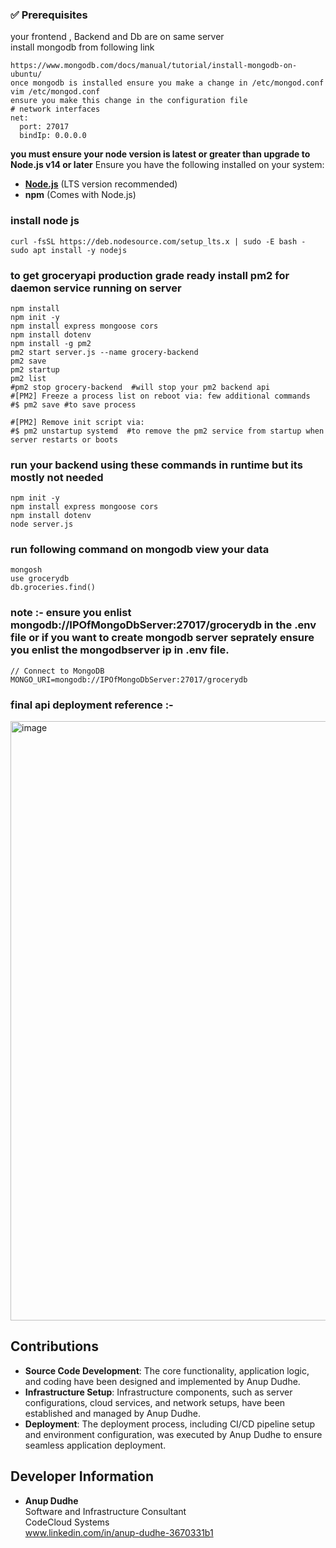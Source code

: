 
### ✅ Prerequisites
your frontend , Backend and Db are on same server  
install mongodb from following link
```
https://www.mongodb.com/docs/manual/tutorial/install-mongodb-on-ubuntu/
once mongodb is installed ensure you make a change in /etc/mongod.conf
vim /etc/mongod.conf
ensure you make this change in the configuration file
# network interfaces
net:
  port: 27017
  bindIp: 0.0.0.0

```
**you must ensure your node version is latest or greater than **upgrade to Node.js v14 or later****
Ensure you have the following installed on your system:  
- **[Node.js](https://nodejs.org/)** (LTS version recommended)  
- **npm** (Comes with Node.js)  
### install node js 
```
curl -fsSL https://deb.nodesource.com/setup_lts.x | sudo -E bash -
sudo apt install -y nodejs
```
### to get groceryapi production grade ready install pm2 for daemon service running on server 
```
npm install
npm init -y
npm install express mongoose cors
npm install dotenv
npm install -g pm2
pm2 start server.js --name grocery-backend
pm2 save
pm2 startup
pm2 list
#pm2 stop grocery-backend  #will stop your pm2 backend api 
#[PM2] Freeze a process list on reboot via: few additional commands  
#$ pm2 save #to save process

#[PM2] Remove init script via:
#$ pm2 unstartup systemd  #to remove the pm2 service from startup when server restarts or boots
```
### run your backend using these commands in runtime but its mostly not needed
```
npm init -y
npm install express mongoose cors
npm install dotenv
node server.js
```
###

### run following command on mongodb view your data
```
mongosh
use grocerydb
db.groceries.find()
```

### note :- ensure you enlist mongodb://IPOfMongoDbServer:27017/grocerydb in the .env file or if you want to create mongodb server seprately ensure you enlist the mongodbserver ip in .env file.
```
// Connect to MongoDB
MONGO_URI=mongodb://IPOfMongoDbServer:27017/grocerydb
```
### final api deployment reference :- 
<img width="959" alt="image" src="https://github.com/user-attachments/assets/55b96019-6fbe-4ea5-a849-5c8ba99fd521" />


## Contributions

- **Source Code Development**: The core functionality, application logic, and coding have been designed and implemented by Anup Dudhe.
- **Infrastructure Setup**: Infrastructure components, such as server configurations, cloud services, and network setups, have been established and managed by Anup Dudhe.
- **Deployment**: The deployment process, including CI/CD pipeline setup and environment configuration, was executed by Anup Dudhe to ensure seamless application deployment.

## Developer Information

- **Anup Dudhe**  
  Software and Infrastructure Consultant  
  CodeCloud Systems  
  www.linkedin.com/in/anup-dudhe-3670331b1
    
